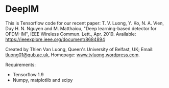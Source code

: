 # DeepIM
This is Tensorflow code for our recent paper: 
T. V. Luong, Y. Ko, N. A. Vien, Duy H. N. Nguyen and M. Matthaiou, "Deep learning-based detector for OFDM-IM", IEEE Wireless Commun. Lett., Apr. 2019. Available: https://ieeexplore.ieee.org/document/8684894

Created by Thien Van Luong, Queen's University of Belfast, UK; Email: tluong01@qub.ac.uk, Homepage: www.tvluong.wordpress.com.

Requirements:
- Tensorflow 1.9
- Numpy, matplotlib and scipy
